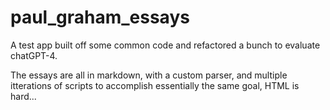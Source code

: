 # paul_graham_essays

A test app built off some common code and refactored a bunch to evaluate chatGPT-4.

The essays are all in markdown, with a custom parser, and multiple itterations of scripts to accomplish essentially the same goal, HTML is hard...
